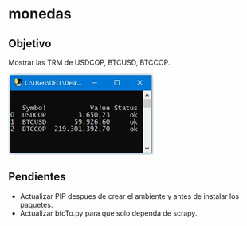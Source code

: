 # monedas

## Objetivo

Mostrar las TRM de USDCOP, BTCUSD, BTCCOP.

![]( https://github.com/jfdelosrios/monedas/blob/master/media/interfaz.JPG )


## Pendientes

* Actualizar PIP despues de crear el ambiente y antes de instalar los paquetes.
* Actualizar btcTo.py para que solo dependa de scrapy.
